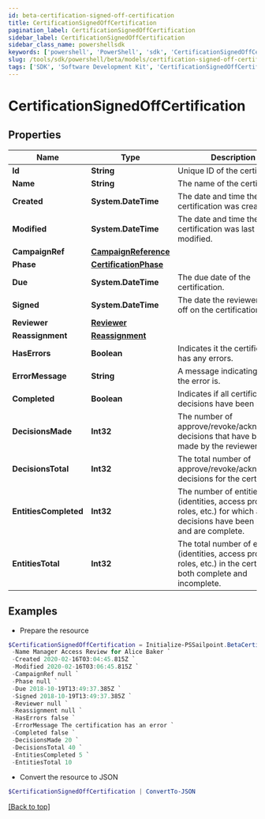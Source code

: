 ```yaml
---
id: beta-certification-signed-off-certification
title: CertificationSignedOffCertification
pagination_label: CertificationSignedOffCertification
sidebar_label: CertificationSignedOffCertification
sidebar_class_name: powershellsdk
keywords: ['powershell', 'PowerShell', 'sdk', 'CertificationSignedOffCertification', 'BetaCertificationSignedOffCertification'] 
slug: /tools/sdk/powershell/beta/models/certification-signed-off-certification
tags: ['SDK', 'Software Development Kit', 'CertificationSignedOffCertification', 'BetaCertificationSignedOffCertification']
---
```



# CertificationSignedOffCertification

## Properties

Name | Type | Description | Notes
------------ | ------------- | ------------- | -------------
**Id** | **String** | Unique ID of the certification. | [required]
**Name** | **String** | The name of the certification. | [required]
**Created** | **System.DateTime** | The date and time the certification was created. | [required]
**Modified** | **System.DateTime** | The date and time the certification was last modified. | [optional] 
**CampaignRef** | [**CampaignReference**](campaign-reference) |  | [required]
**Phase** | [**CertificationPhase**](certification-phase) |  | [required]
**Due** | **System.DateTime** | The due date of the certification. | [required]
**Signed** | **System.DateTime** | The date the reviewer signed off on the certification. | [required]
**Reviewer** | [**Reviewer**](reviewer) |  | [required]
**Reassignment** | [**Reassignment**](reassignment) |  | [optional] 
**HasErrors** | **Boolean** | Indicates it the certification has any errors. | [required]
**ErrorMessage** | **String** | A message indicating what the error is. | [optional] 
**Completed** | **Boolean** | Indicates if all certification decisions have been made. | [required]
**DecisionsMade** | **Int32** | The number of approve/revoke/acknowledge decisions that have been made by the reviewer. | [required]
**DecisionsTotal** | **Int32** | The total number of approve/revoke/acknowledge decisions for the certification. | [required]
**EntitiesCompleted** | **Int32** | The number of entities (identities, access profiles, roles, etc.) for which all decisions have been made and are complete. | [required]
**EntitiesTotal** | **Int32** | The total number of entities (identities, access profiles, roles, etc.) in the certification, both complete and incomplete. | [required]

## Examples

- Prepare the resource
```powershell
$CertificationSignedOffCertification = Initialize-PSSailpoint.BetaCertificationSignedOffCertification  -Id 2c91808576f886190176f88caf0d0067 `
 -Name Manager Access Review for Alice Baker `
 -Created 2020-02-16T03:04:45.815Z `
 -Modified 2020-02-16T03:06:45.815Z `
 -CampaignRef null `
 -Phase null `
 -Due 2018-10-19T13:49:37.385Z `
 -Signed 2018-10-19T13:49:37.385Z `
 -Reviewer null `
 -Reassignment null `
 -HasErrors false `
 -ErrorMessage The certification has an error `
 -Completed false `
 -DecisionsMade 20 `
 -DecisionsTotal 40 `
 -EntitiesCompleted 5 `
 -EntitiesTotal 10
```

- Convert the resource to JSON
```powershell
$CertificationSignedOffCertification | ConvertTo-JSON
```


[[Back to top]](#) 


